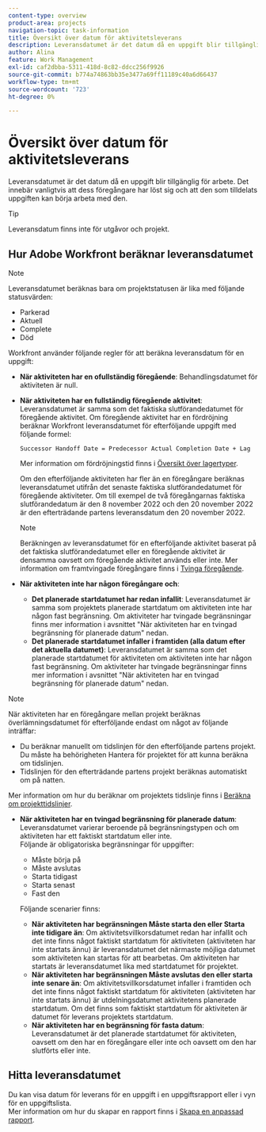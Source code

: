 ```yaml
---
content-type: overview
product-area: projects
navigation-topic: task-information
title: Översikt över datum för aktivitetsleverans
description: Leveransdatumet är det datum då en uppgift blir tillgänglig för arbete. Det innebär vanligtvis att dess föregångare har löst sig och att den som tilldelats uppgiften kan börja arbeta med den.
author: Alina
feature: Work Management
exl-id: caf2dbba-5311-418d-8c82-ddcc256f9926
source-git-commit: b774a74863bb35e3477a69ff11189c40a6d66437
workflow-type: tm+mt
source-wordcount: '723'
ht-degree: 0%

---
```


# Översikt över datum för aktivitetsleverans

Leveransdatumet är det datum då en uppgift blir tillgänglig för arbete. Det innebär vanligtvis att dess föregångare har löst sig och att den som tilldelats uppgiften kan börja arbeta med den.

>[!TIP]
>
>Leveransdatum finns inte för utgåvor och projekt.

## Hur Adobe Workfront beräknar leveransdatumet

>[!NOTE]
>
>Leveransdatumet beräknas bara om projektstatusen är lika med följande statusvärden:
>
>* Parkerad
>* Aktuell
>* Complete
>* Död
>

Workfront använder följande regler för att beräkna leveransdatum för en uppgift:

* **När aktiviteten har en ofullständig föregående**: Behandlingsdatumet för aktiviteten är null.
* **När aktiviteten har en fullständig föregående aktivitet**: Leveransdatumet är samma som det faktiska slutförandedatumet för föregående aktivitet. Om föregående aktivitet har en fördröjning beräknar Workfront leveransdatumet för efterföljande uppgift med följande formel:

  `Successor Handoff Date = Predecessor Actual Completion Date + Lag`

  Mer information om fördröjningstid finns i [Översikt över lagertyper](../use-prdcssrs/lag-types.md).

  Om den efterföljande aktiviteten har fler än en föregångare beräknas leveransdatumet utifrån det senaste faktiska slutförandedatumet för föregående aktiviteter. Om till exempel de två föregångarnas faktiska slutförandedatum är den 8 november 2022 och den 20 november 2022 är den efterträdande partens leveransdatum den 20 november 2022.

  >[!NOTE]
  >
  >   Beräkningen av leveransdatumet för en efterföljande aktivitet baserat på det faktiska slutförandedatumet eller en föregående aktivitet är densamma oavsett om föregående aktivitet används eller inte. Mer information om framtvingade föregångare finns i [Tvinga föregående](../use-prdcssrs/enforced-predecessors.md).


* **När aktiviteten inte har någon föregångare och**:

   * **Det planerade startdatumet har redan infallit**: Leveransdatumet är samma som projektets planerade startdatum om aktiviteten inte har någon fast begränsning. Om aktiviteter har tvingade begränsningar finns mer information i avsnittet &quot;När aktiviteten har en tvingad begränsning för planerade datum&quot; nedan.
   * **Det planerade startdatumet infaller i framtiden (alla datum efter det aktuella datumet)**: Leveransdatumet är samma som det planerade startdatumet för aktiviteten om aktiviteten inte har någon fast begränsning. Om aktiviteter har tvingade begränsningar finns mer information i avsnittet &quot;När aktiviteten har en tvingad begränsning för planerade datum&quot; nedan.

>[!NOTE]
>
>När aktiviteten har en föregångare mellan projekt beräknas överlämningsdatumet för efterföljande endast om något av följande inträffar:
>
>* Du beräknar manuellt om tidslinjen för den efterföljande partens projekt. Du måste ha behörigheten Hantera för projektet för att kunna beräkna om tidslinjen.
>* Tidslinjen för den efterträdande partens projekt beräknas automatiskt om på natten.
>
>Mer information om hur du beräknar om projektets tidslinje finns i [Beräkna om projekttidslinjer](../../../manage-work/projects/manage-projects/recalculate-project-timeline.md).

* **När aktiviteten har en tvingad begränsning för planerade datum**: Leveransdatumet varierar beroende på begränsningstypen och om aktiviteten har ett faktiskt startdatum eller inte.\
  Följande är obligatoriska begränsningar för uppgifter:

   * Måste börja på
   * Måste avslutas
   * Starta tidigast
   * Starta senast
   * Fast den

  Följande scenarier finns:

   * **När aktiviteten har begränsningen Måste starta den eller Starta inte tidigare än**: Om aktivitetsvillkorsdatumet redan har infallit och det inte finns något faktiskt startdatum för aktiviteten (aktiviteten har inte startats ännu) är leveransdatumet det närmaste möjliga datumet som aktiviteten kan startas för att bearbetas. Om aktiviteten har startats är leveransdatumet lika med startdatumet för projektet.
   * **När aktiviteten har begränsningen Måste avslutas den eller starta inte senare än**: Om aktivitetsvillkorsdatumet infaller i framtiden och det inte finns något faktiskt startdatum för aktiviteten (aktiviteten har inte startats ännu) är utdelningsdatumet aktivitetens planerade startdatum. Om det finns som faktiskt startdatum för aktiviteten är datumet för leverans projektets startdatum.
   * **När aktiviteten har en begränsning för fasta datum**: Leveransdatumet är det planerade startdatumet för aktiviteten, oavsett om den har en föregångare eller inte och oavsett om den har slutförts eller inte.

<!--these are old descriptions, edited by Anna As. on August 25, 2023 in this issue - https://experience.adobe.com/#/@adobeinternalworkfront/so:hub-Hub/workfront/issue/64c0032500018fabd4fc484167eb10dc/updates
   * When the task has a constraint of Must Start On or Start No Earlier Than, the Handoff Date is the Constraint date, unless there is an Actual Start Date on the task. If there is an Actual Start Date on the task, the Handoff Date is the Actual Completion Date of the predecessor.
   * When the task has a constraint of Must Finish On or Start No Later Than, the Handoff Date is always the Actual Completion Date of the predecessor, regardless of whether there is an Actual Start Date on the task or not. 
   * When the task has a constraint of Fixed Dates, the Handoff Date is the Planned Start Date of the task, regardless of whether it has a predecessor or not and regardless of whether the predecessor is completed or not.

-->

## Hitta leveransdatumet

Du kan visa datum för leverans för en uppgift i en uppgiftsrapport eller i vyn för en uppgiftslista.\
Mer information om hur du skapar en rapport finns i [Skapa en anpassad rapport](../../../reports-and-dashboards/reports/creating-and-managing-reports/create-custom-report.md).
